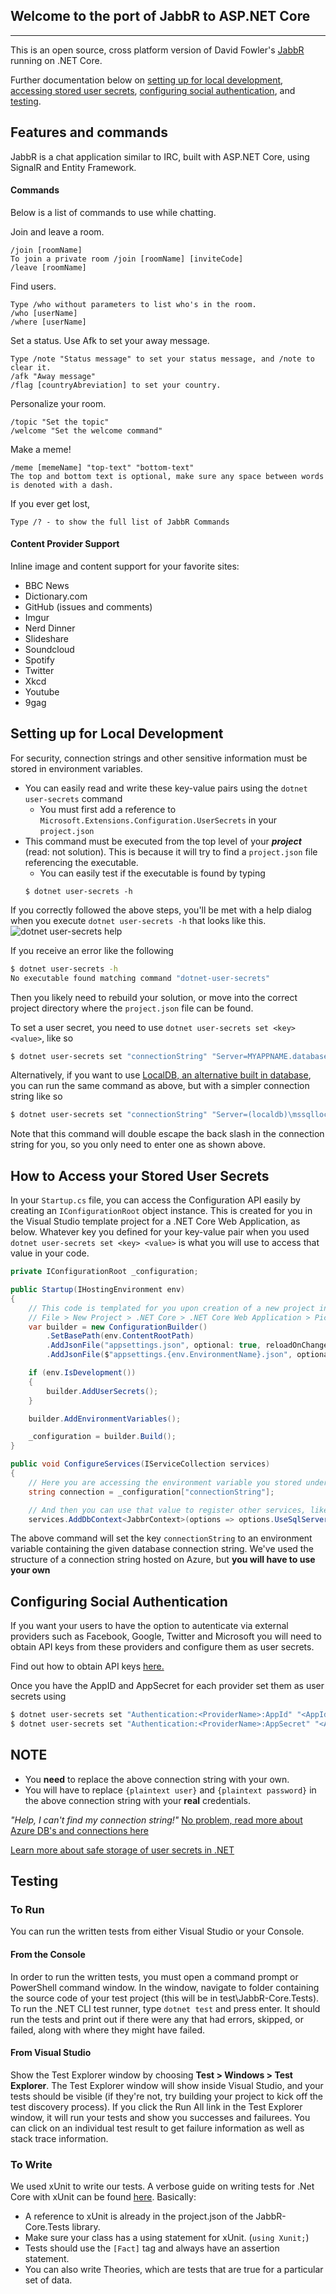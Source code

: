 ## Welcome to the port of JabbR to ASP.NET Core
---
This is an open source, cross platform version of David Fowler's [JabbR](https://github.com/JabbR/JabbR) running on .NET Core. 

Further documentation below on 
[setting up for local development](#setting-up-for-local-development), 
[accessing stored user secrets](#how-to-access-your-stored-user-secrets),
[configuring social authentication](#configuring-social-authentication), and
[testing](#testing).

## Features and commands
JabbR is a chat application similar to IRC, built with ASP.NET Core, using SignalR and Entity Framework.

#### Commands
Below is a list of commands to use while chatting.

Join and leave a room. 
```
/join [roomName]
To join a private room /join [roomName] [inviteCode]
/leave [roomName]
```
Find users. 
```
Type /who without parameters to list who's in the room.
/who [userName]
/where [userName]
```
Set a status. Use Afk to set your away message.
```
Type /note "Status message" to set your status message, and /note to clear it. 
/afk "Away message"
/flag [countryAbreviation] to set your country.
```
Personalize your room.
```
/topic "Set the topic"
/welcome "Set the welcome command"
```
Make a meme!
```
/meme [memeName] "top-text" "bottom-text"
The top and bottom text is optional, make sure any space between words is denoted with a dash. 
```
If you ever get lost,
```
Type /? - to show the full list of JabbR Commands
```

#### Content Provider Support
Inline image and content support for your favorite sites:
- BBC News
- Dictionary.com 
- GitHub (issues and comments)
- Imgur
- Nerd Dinner
- Slideshare
- Soundcloud 
- Spotify
- Twitter
- Xkcd
- Youtube
- 9gag


## Setting up for Local Development
 For security, connection strings and other sensitive information must be stored in environment variables.
 - You can easily read and write these key-value pairs using the `dotnet user-secrets` command
   - You must first add a reference to `Microsoft.Extensions.Configuration.UserSecrets` in your `project.json`
 - This command must be executed from the top level of your ***project*** (read: not solution). This is
   because it will try to find a `project.json` file referencing the executable.
   - You can easily test if the executable is found by typing 
   ```
   $ dotnet user-secrets -h
   ```

 If you correctly followed the above steps, you'll be met with a help dialog when you execute
 `dotnet user-secrets -h` that looks like this. ![dotnet user-secrets help](https://i.gyazo.com/9220f055788ff9bb6cd24da9a14e6076.png)

 If you receive an error like the following
 ```bash
$ dotnet user-secrets -h
No executable found matching command "dotnet-user-secrets"
 ```

 Then you likely need to rebuild your solution, or move into the correct project directory where the `project.json` file can be found.

To set a user secret, you need to use `dotnet user-secrets set <key> <value>`, like so

```bash
$ dotnet user-secrets set "connectionString" "Server=MYAPPNAME.database.windows.net,1433;Initial Catalog=MYCATALOG;Persist Security Info=False;User ID={plaintext user};Password={plaintext password};MultipleActiveResultSets=True;Encrypt=True;TrustServerCertificate=False;Connection Timeout=30;"
```

Alternatively, if you want to use [LocalDB, an alternative built in database](https://blogs.msdn.microsoft.com/sqlexpress/2011/07/12/introducing-localdb-an-improved-sql-express/), you 
can run the same command as above, but with a simpler connection string like so

```bash
$ dotnet user-secrets set "connectionString" "Server=(localdb)\mssqllocaldb;Database=JabbRCore;Trusted_Connection=True;MultipleActiveResultSets=true"
```

Note that this command will double escape the back slash in the connection string for you, so you only need to enter one as shown above.

## How to Access your Stored User Secrets

In your `Startup.cs` file, you can access the Configuration API easily by creating an `IConfigurationRoot` object instance.
This is created for you in the Visual Studio template project for a .NET Core Web Application, as below. 
Whatever key you defined for your key-value pair when you used `dotnet user-secrets set <key> <value>` is what you will
use to access that value in your code.

```csharp
private IConfigurationRoot _configuration;

public Startup(IHostingEnvironment env)
{
    // This code is templated for you upon creation of a new project in Visual Studio
    // File > New Project > .NET Core > .NET Core Web Application > Pick any of Empty, Web API, or Web Application
    var builder = new ConfigurationBuilder()
        .SetBasePath(env.ContentRootPath)
        .AddJsonFile("appsettings.json", optional: true, reloadOnChange: true)
        .AddJsonFile($"appsettings.{env.EnvironmentName}.json", optional: true);

    if (env.IsDevelopment())
    {
        builder.AddUserSecrets();
    }

    builder.AddEnvironmentVariables();

    _configuration = builder.Build();
}

public void ConfigureServices(IServiceCollection services)
{
    // Here you are accessing the environment variable you stored under the key "connectionString"
    string connection = _configuration["connectionString"];

    // And then you can use that value to register other services, like your database.
    services.AddDbContext<JabbrContext>(options => options.UseSqlServer(connection));
```

The above command will set the key `connectionString` to an environment variable containing the given database connection string.
We've used the structure of a connection string hosted on Azure, but **you will have to use your own**

## Configuring Social Authentication

If you want your users to have the option to autenticate via external providers such as Facebook, Google, Twitter and Microsoft 
you will need to obtain API keys from these providers and configure them as user secrets.

Find out how to obtain API keys [here.](https://docs.asp.net/en/latest/security/authentication/sociallogins.html)

Once you have the AppID and AppSecret for each provider set them as user secrets using 

```bash
$ dotnet user-secrets set "Authentication:<ProviderName>:AppId" "<AppId>"
$ dotnet user-secrets set "Authentication:<ProviderName>:AppSecret" "<AppSecret>"
```

## NOTE

 - You **need** to replace the above connection string with your own.
 - You will have to replace `{plaintext user}` and `{plaintext password}` in the above connection string with your **real** credentials.

*"Help, I can't find my connection string!"* 
[No problem, read more about Azure DB's and connections here](https://azure.microsoft.com/en-us/documentation/articles/sql-database-develop-dotnet-simple/)

[Learn more about safe storage of user secrets in .NET](https://docs.asp.net/en/latest/fundamentals/configuration.html)

## Testing

### To Run

You can run the written tests from either Visual Studio or your Console. 

#### From the Console
In order to run the written tests, you must open a command prompt or PowerShell command window. In the window, navigate to folder containing the source code of your test project (this will be in test\JabbR-Core.Tests).
To run the .NET CLI test runner, type `dotnet test` and press enter. It should run the tests and print out if there were any that had errors, skipped, or failed, along with where they might have failed. 

#### From Visual Studio
 Show the Test Explorer window by choosing **Test > Windows > Test Explorer**. The Test Explorer window will show inside Visual Studio, and your tests should be visible (if they're not, try building your project to kick off the test discovery process). 
 If you click the Run All link in the Test Explorer window, it will run your tests and show you successes and failurees. You can click on an individual test result to get failure information as well as stack trace information.

### To Write

We used xUnit to write our tests. A verbose guide on writing tests for .Net Core with xUnit can be found 
[here](https://xunit.github.io/docs/getting-started-dotnet-core.html).
Basically:
 - A reference to xUnit is already in the project.json of the JabbR-Core.Tests library. 
 - Make sure your class has a using statement for xUnit. (`using Xunit;`)
 - Tests should use the `[Fact]` tag and always have an assertion statement. 
 - You can also write Theories, which are tests that are true for a particular set of data. 